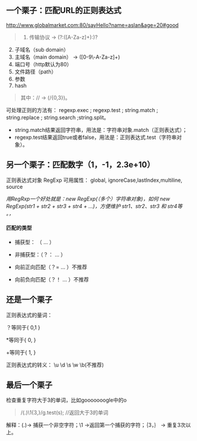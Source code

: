## 一个栗子：匹配URL的正则表达式 ##

http://www.globalmarket.com:80/sayHello?name=aslan&age=20#good

> 1. 传输协议                ->  (?:([A-Za-z]+):)?
2. 子域名（sub domain）        
3. 主域名（main domain）     ->   ([0-9\\-A-Za-z]+)
4. 端口号（http默认为80）
5. 文件路径（path）
6. 参数
7. hash

> 其中：// -> (\/{0,3})。

可处理正则的方法有：
regexp.exec	; regexp.test ; string.match ; string.replace ;	string.search ;string.split。

- string.match结果返回字符串，用法是：字符串对象.match（正则表达式）；
- regexp.test结果返回true或者false，用法是：正则表达式.test（字符串对象）。

## 另一个栗子：匹配数字（1，-1，2.3e+10） ##

正则表达式对象 RegExp
可用属性：
global,	ignoreCase,lastIndex,multiline,	source

*用RegRxp一个好处就是：new RegExp(（多个）字符串对象)，如何 new RegExp(str1 + str2 + str3 + str4 + ...)，方便维护 str1、str2、str3 和 str4等 。，*

#### 匹配的类型 ####

- 捕获型：	（ … ）

- 非捕获型：（？： … ）

- 向前正向匹配（？=  … ）不推荐

- 向前负向匹配（？！ … ）不推荐


## 还是一个栗子 ##

正则表达式的量词：

？等同于{ 0,1 }

*等同于{ 0, }

+等同于{ 1, }

正则表达式的转义：
\u	\d	\s	\w	\b(不推荐)
	
## 最后一个栗子 ##

检查重复字符大于3的单词，比如gooooooogle中的o

> /(.)\1{3,}/g.test(s);  //返回大于3的单词

解释：(.)-> 捕获一个非空字符；\1 ->返回第一个捕获的字符；｛3，｝ -> 重复3次以上。